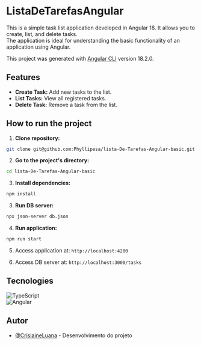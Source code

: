 # ListaDeTarefasAngular

This is a simple task list application developed in Angular 18. It allows you to create, list, and delete tasks. </br>
The application is ideal for understanding the basic functionality of an application using Angular.


This project was generated with [Angular CLI](https://github.com/angular/angular-cli) version 18.2.0.

## Features

* **Create Task:** Add new tasks to the list.
* **List Tasks:** View all registered tasks.
* **Delete Task:** Remove a task from the list.

## How to run the project

1. **Clone repository:**

```bash
git clone git@github.com:Phyllipesa/lista-De-Tarefas-Angular-basic.git
```

2. **Go to the project's directory:**

```bash
cd lista-De-Tarefas-Angular-basic
```

3. **Install dependencies:**

```bash
npm install
```

3. **Run DB server:**

```bash
npx json-server db.json
```

4. **Run application:**

```bash
npm run start
```

5. Access application at: `http://localhost:4200`

6. Access DB server at: `http://localhost:3000/tasks`

## Tecnologies

 ![TypeScript](https://img.shields.io/badge/typescript-%23007ACC.svg?style=for-the-badge&logo=typescript&logoColor=white) </br>
 ![Angular](https://img.shields.io/badge/angular-%23DD0031.svg?style=for-the-badge&logo=angular&logoColor=white)

## Autor

* [@CrislaineLuana](https://github.com/CrislaineLuana) - Desenvolvimento do projeto